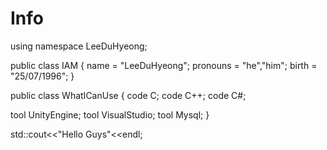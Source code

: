 # Info

using namespace LeeDuHyeong;


public class IAM
{
name = "LeeDuHyeong";
pronouns = "he","him";
birth = "25/07/1996";
}


public class WhatICanUse
{
code C;
code C++;
code C#;

tool UnityEngine;
tool VisualStudio;
tool Mysql;
}

std::cout<<"Hello Guys"<<endl;
